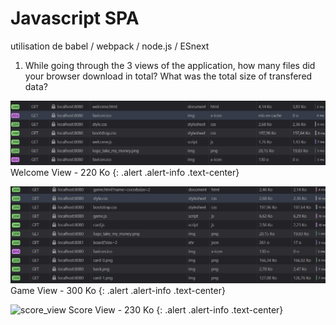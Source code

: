 # Javascript SPA 

utilisation de babel / webpack / node.js / ESnext

1. While going through the 3 views of the application, how many files did your browser download in total? What was the total size of transfered data?

![welcome_view](img/welcome_view_1.png)
Welcome View - 220 Ko
{: .alert .alert-info .text-center}

![welcome_view](img/game_view_1.png)
Game View - 300 Ko
{: .alert .alert-info .text-center}

![score_view](img/score_view_1.png)
Score View - 230 Ko
{: .alert .alert-info .text-center}